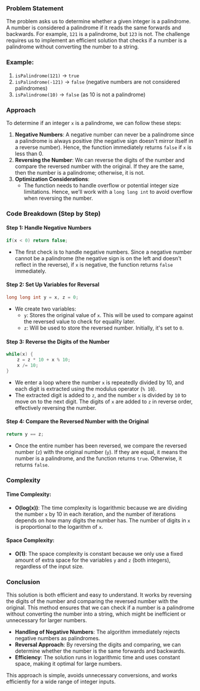 ### Problem Statement

The problem asks us to determine whether a given integer is a palindrome. A number is considered a palindrome if it reads the same forwards and backwards. For example, `121` is a palindrome, but `123` is not. The challenge requires us to implement an efficient solution that checks if a number is a palindrome without converting the number to a string.

### Example:

1. `isPalindrome(121)` → `true`
2. `isPalindrome(-121)` → `false` (negative numbers are not considered palindromes)
3. `isPalindrome(10)` → `false` (as 10 is not a palindrome)

### Approach

To determine if an integer `x` is a palindrome, we can follow these steps:

1. **Negative Numbers**: A negative number can never be a palindrome since a palindrome is always positive (the negative sign doesn't mirror itself in a reverse number). Hence, the function immediately returns `false` if `x` is less than 0.
2. **Reversing the Number**: We can reverse the digits of the number and compare the reversed number with the original. If they are the same, then the number is a palindrome; otherwise, it is not.
3. **Optimization Considerations**: 
   - The function needs to handle overflow or potential integer size limitations. Hence, we'll work with a `long long int` to avoid overflow when reversing the number.

### Code Breakdown (Step by Step)

#### Step 1: Handle Negative Numbers

```cpp
if(x < 0) return false;
```

- The first check is to handle negative numbers. Since a negative number cannot be a palindrome (the negative sign is on the left and doesn't reflect in the reverse), if `x` is negative, the function returns `false` immediately.

#### Step 2: Set Up Variables for Reversal

```cpp
long long int y = x, z = 0;
```

- We create two variables:
  - `y`: Stores the original value of `x`. This will be used to compare against the reversed value to check for equality later.
  - `z`: Will be used to store the reversed number. Initially, it's set to `0`.

#### Step 3: Reverse the Digits of the Number

```cpp
while(x) {
    z = z * 10 + x % 10;
    x /= 10;
}
```

- We enter a loop where the number `x` is repeatedly divided by 10, and each digit is extracted using the modulus operator (`% 10`).
- The extracted digit is added to `z`, and the number `x` is divided by `10` to move on to the next digit. The digits of `x` are added to `z` in reverse order, effectively reversing the number.

#### Step 4: Compare the Reversed Number with the Original

```cpp
return y == z;
```

- Once the entire number has been reversed, we compare the reversed number (`z`) with the original number (`y`). If they are equal, it means the number is a palindrome, and the function returns `true`. Otherwise, it returns `false`.

### Complexity

#### Time Complexity:

- **O(log(x))**: The time complexity is logarithmic because we are dividing the number `x` by 10 in each iteration, and the number of iterations depends on how many digits the number has. The number of digits in `x` is proportional to the logarithm of `x`.

#### Space Complexity:

- **O(1)**: The space complexity is constant because we only use a fixed amount of extra space for the variables `y` and `z` (both integers), regardless of the input size.

### Conclusion

This solution is both efficient and easy to understand. It works by reversing the digits of the number and comparing the reversed number with the original. This method ensures that we can check if a number is a palindrome without converting the number into a string, which might be inefficient or unnecessary for larger numbers.

- **Handling of Negative Numbers**: The algorithm immediately rejects negative numbers as palindromes.
- **Reversal Approach**: By reversing the digits and comparing, we can determine whether the number is the same forwards and backwards.
- **Efficiency**: The solution runs in logarithmic time and uses constant space, making it optimal for large numbers. 

This approach is simple, avoids unnecessary conversions, and works efficiently for a wide range of integer inputs.